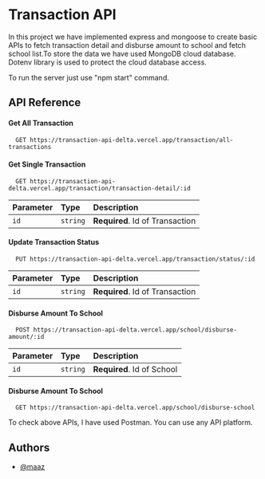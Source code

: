 
# Transaction API

In this project we have implemented express and mongoose to create basic APIs to fetch transaction detail and disburse amount to school and fetch school list.To store the data we have used MongoDB cloud database. Dotenv library is used to protect the cloud database access.

To run the server just use "npm start" command.


## API Reference

#### Get All Transaction 

```http
  GET https://transaction-api-delta.vercel.app/transaction/all-transactions
```
#### Get Single Transaction

```http
  GET https://transaction-api-delta.vercel.app/transaction/transaction-detail/:id
```
| Parameter | Type     | Description                       |
| :-------- | :------- | :-------------------------------- |
| `id`      | `string` | **Required**. Id of Transaction |

#### Update Transaction Status
```http
  PUT https://transaction-api-delta.vercel.app/transaction/status/:id
```

| Parameter | Type     | Description                       |
| :-------- | :------- | :-------------------------------- |
| `id`      | `string` | **Required**. Id of Transaction |


#### Disburse Amount To School
```http
  POST https://transaction-api-delta.vercel.app/school/disburse-amount/:id
```
| Parameter | Type     | Description                       |
| :-------- | :------- | :-------------------------------- |
| `id`      | `string` | **Required**. Id of School |

#### Disburse Amount To School
```http
  GET https://transaction-api-delta.vercel.app/school/disburse-school
```

To check above APIs, I have used Postman. You can use any API platform.
## Authors

- [@maaz](https://github.com/maaz64)


